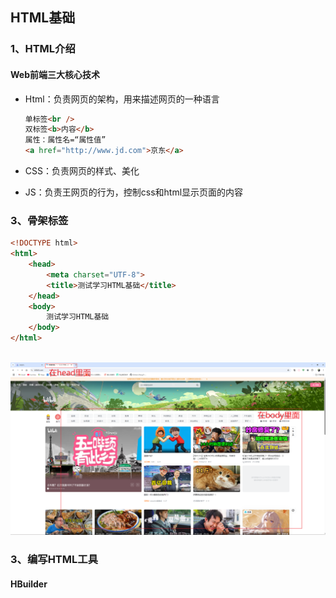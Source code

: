 ## HTML基础

### 1、HTML介绍

#### Web前端三大核心技术

- Html：负责网页的架构，用来描述网页的一种语言

  ```html
  单标签<br />
  双标签<b>内容</b>
  属性：属性名=“属性值”
  <a href="http://www.jd.com">京东</a>
  ```

- CSS：负责网页的样式、美化

- JS：负责王网页的行为，控制css和html显示页面的内容

### 3、骨架标签

```html
<!DOCTYPE html>
<html>
    <head>
        <meta charset="UTF-8">
        <title>测试学习HTML基础</title>
    </head>
    <body>
        测试学习HTML基础
    </body>
</html>
        
```

![image-20250430141105042](./assets/image-20250430141105042.png)

### 3、编写HTML工具

#### HBuilder



